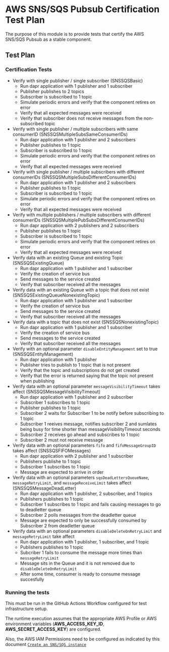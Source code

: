 # AWS SNS/SQS Pubsub Certification Test Plan
The purpose of this module is to provide tests that certify the AWS SNS/SQS Pubsub as a stable component.

## Test Plan
### Certification Tests
- Verify with single publisher / single subscriber (SNSSQSBasic)
   - Run dapr application with 1 publisher and 1 subscriber
   - Publisher publishes to 2 topics
   - Subscriber is subscribed to 1 topic
   - Simulate periodic errors and verify that the component retires on error
   - Verify that all expected messages were received
   - Verify that subscriber does not receive messages from the non-subscribed topic
- Verify with single publisher / multiple subscribers with same consumerID (SNSSQSMultipleSubsSameConsumerIDs)
   - Run dapr application with 1 publisher and 2 subscribers
   - Publisher publishes to 1 topic
   - Subscriber is subscribed to 1 topic
   - Simulate periodic errors and verify that the component retires on error
   - Verify that all expected messages were received
- Verify with single publisher / multiple subscribers with different consumerIDs (SNSSQSMultipleSubsDifferentConsumerIDs)
   - Run dapr application with 1 publisher and 2 subscribers
   - Publisher publishes to 1 topic
   - Subscriber is subscribed to 1 topic
   - Simulate periodic errors and verify that the component retires on error
   - Verify that all expected messages were received
- Verify with multiple publishers / multiple subscribers with different consumerIDs (SNSSQSMultiplePubSubsDifferentConsumerIDs)
   - Run dapr application with 2 publishers and 2 subscribers
   - Publisher publishes to 1 topic
   - Subscriber is subscribed to 1 topic
   - Simulate periodic errors and verify that the component retires on error
   - Verify that all expected messages were received
- Verify data with an existing Queue and existing Topic (SNSSQSExistingQueue)
   - Run dapr application with 1 publisher and 1 subscriber
   - Verify the creation of service bus
   - Send messages to the service created
   - Verify that subscriber received all the messages
- Verify data with an existing Queue with a topic that does not exist (SNSSQSExistingQueueNonexistingTopic)
   - Run dapr application with 1 publisher and 1 subscriber
   - Verify the creation of service bus
   - Send messages to the service created
   - Verify that subscriber received all the messages
- Verify data with a topic that does not exist (SNSSQSNonexistingTopic)
   - Run dapr application with 1 publisher and 1 subscriber
   - Verify the creation of service bus
   - Send messages to the service created
   - Verify that subscriber received all the messages
- Verify with an optional parameter `disableEntityManagement` set to true (SNSSQSEntityManagement)
   - Run dapr application with 1 publisher
   - Publisher tries to publish to 1 topic that is not present
   - Verify that the topic and subscriptions do not get created
   - Verify that the error is returned saying that the topic not present when publishing
- Verify data with an optional parameter `messageVisibilityTimeout` takes affect (SNSSQSMessageVisibilityTimeout)
   - Run dapr application with 1 publisher and 2 subscriber
   - Subscriber 1 subscribes to 1 topic
   - Publisher publishes to 1 topic
   - Subscriber 2 waits for Subscriber 1 to be notify before subscribing to 1 topic
   - Subscriber 1 reeives message,  notifies subscriber 2 and sumlates being busy for time shorter than messageVisibilityTimeout seconds
   - Subscriber 2 receives go ahead and subscribes to 1 topic
   - Subscriber 2 must not receive message
- Verify data with an optional parameters `fifo` and `fifoMessageGroupID` takes affect (SNSSQSFIFOMessages)
   - Run dapr application with 2 publisher and 1 subscriber
   - Publishers publishe to 1 topic
   - Subscriber 1 subscribes to 1 topic
   - Message are expected to arrive in order
- Verify data with an optional parameters `sqsDeadLettersQueueName`, `messageRetryLimit`, and `messageReceiveLimit` takes affect (SNSSQSMessageDeadLetter)
   - Run dapr application with 1 publisher, 2 subscriber, and 1 topics
   - Publishers publishes to 1 topic
   - Subscriber 1 subscribes to 1 topic and fails causing messages to go to deadletter queue
   - Subscriber 2 polls messages from the deadletter queue
   - Message are expected to only be successfully consumed by Subscriber 2 from deadletter queue
-  Verify data with an optional parameters `disableDeleteOnRetryLimit` and `messageRetryLimit` take affect
   - Run dapr application with 1 publisher, 1 subscriber, and 1 topic
   - Publishers publishes to 1 topic
   - Subcriber 1 fails to consume the message more times than `messageRetryLimit`
   - Message sits in the Queue and it is not removed due to `disableDeleteOnRetryLimit`
   - After some time, consumer is ready to consume message succesfully
### Running the tests

This must be run in the GitHub Actions Workflow configured for test infrastructure setup.

The runtime execution assumes that the appropriate AWS Profile or AWS environment variables (**AWS_ACCESS_KEY_ID**, **AWS_SECRET_ACCESS_KEY**) are configured.

Also, the AWS IAM Permissions need to be configured as indicated by this document [`Create an SNS/SQS instance`](https://docs.dapr.io/reference/components-reference/supported-pubsub/setup-aws-snssqs/#create-an-snssqs-instance)
